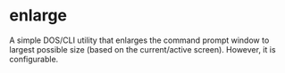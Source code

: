 enlarge
=======

A simple DOS/CLI utility that enlarges the command prompt window to largest possible size (based on the current/active screen). However, it is configurable.

